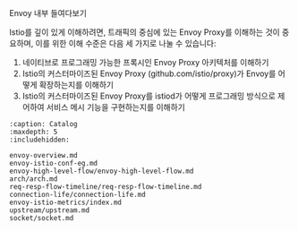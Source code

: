 Envoy 내부 들여다보기

Istio를 깊이 있게 이해하려면, 트래픽의 중심에 있는 Envoy Proxy를 이해하는 것이 중요하며, 이를 위한 이해 수준은 다음 세 가지로 나눌 수 있습니다:
  1. 네이티브로 프로그래밍 가능한 프록시인 Envoy Proxy 아키텍처를 이해하기
  2. Istio의 커스터마이즈된 Envoy Proxy (github.com/istio/proxy)가 Envoy를 어떻게 확장하는지를 이해하기
  3. Istio의 커스터마이즈된 Envoy Proxy를 istiod가 어떻게 프로그래밍 방식으로 제어하여 서비스 메시 기능을 구현하는지를 이해하기

```{toctree}
:caption: Catalog
:maxdepth: 5
:includehidden: 

envoy-overview.md
envoy-istio-conf-eg.md
envoy-high-level-flow/envoy-high-level-flow.md
arch/arch.md
req-resp-flow-timeline/req-resp-flow-timeline.md
connection-life/connection-life.md
envoy-istio-metrics/index.md
upstream/upstream.md
socket/socket.md
```
